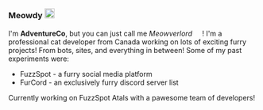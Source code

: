 ### Meowdy <img src="https://cdn.discordapp.com/emojis/670697661535617046.png?v=1" alt="cute cat emoji waving" data-canonical-src="https://cdn.discordapp.com/emojis/670697661535617046.png?v=1" height="20" />

I'm __AdventureCo__, but you can just call me _Meowverlord_ <img src="https://cdn.discordapp.com/emojis/552523611261632512.png?v=1" height="16" />! I'm a professional cat developer from Canada working on lots of exciting furry projects! From bots, sites, and everything in between! Some of my past experiments were:
- FuzzSpot - a furry social media platform
- FurCord - an exclusively furry discord server list

Currently working on FuzzSpot Atals with a pawesome team of developers!
